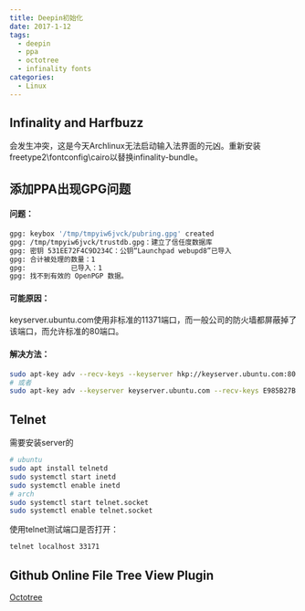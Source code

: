 ```yaml
---
title: Deepin初始化
date: 2017-1-12
tags:
  - deepin
  - ppa
  - octotree
  - infinality fonts
categories:
  - Linux
---
```




## Infinality and Harfbuzz

会发生冲突，这是今天Archlinux无法启动输入法界面的元凶。重新安装freetype2\fontconfig\cairo以替换infinality-bundle。



## 添加PPA出现GPG问题

#### 问题：

```bash
gpg: keybox '/tmp/tmpyiw6jvck/pubring.gpg' created
gpg: /tmp/tmpyiw6jvck/trustdb.gpg：建立了信任度数据库
gpg: 密钥 531EE72F4C9D234C：公钥“Launchpad webupd8”已导入
gpg: 合计被处理的数量：1
gpg:           已导入：1
gpg: 找不到有效的 OpenPGP 数据。
```

<!-- more -->

#### 可能原因：

keyserver.ubuntu.com使用非标准的11371端口，而一般公司的防火墙都屏蔽掉了该端口，而允许标准的80端口。

#### 解决方法：

```bash
sudo apt-key adv --recv-keys --keyserver hkp://keyserver.ubuntu.com:80 531EE72F4C9D234C
# 或者
sudo apt-key adv --keyserver keyserver.ubuntu.com --recv-keys E985B27B
```



## Telnet

需要安装server的

```bash
# ubuntu
sudo apt install telnetd
sudo systemctl start inetd
sudo systemctl enable inetd
# arch
sudo systemctl start telnet.socket
sudo systemctl enable telnet.socket
```

使用telnet测试端口是否打开：

```bash
telnet localhost 33171
```



## Github Online File Tree View Plugin

[Octotree](https://github.com/buunguyen/octotree)



